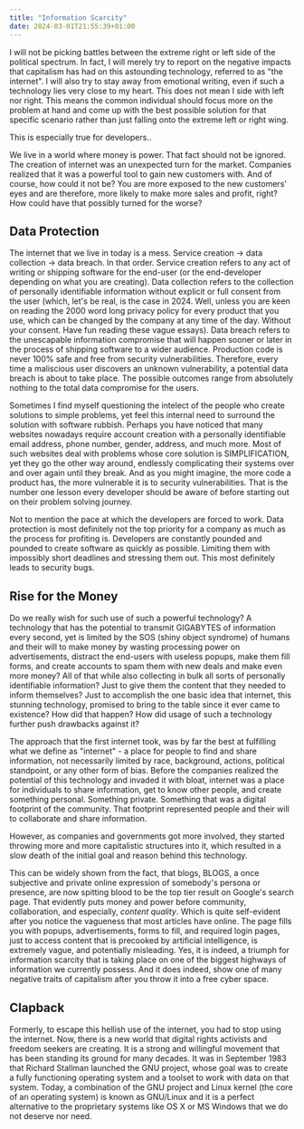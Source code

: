 ```yaml
---
title: "Information Scarcity"
date: 2024-03-01T21:55:39+01:00
---
```


I will not be picking battles between the extreme right or left side of the
political spectrum. In fact, I will merely try to report on the negative
impacts that capitalism has had on this astounding technology, referred to as
"the internet". I will also try to stay away from emotional writing, even if
such a technology lies very close to my heart. This does not mean I side with
left nor right. This means the common individual should focus more on the
problem at hand and come up with the best possible solution for that specific
scenario rather than just falling onto the extreme left or right wing.

This is especially true for developers.. 

We live in a world where money is power. That fact should not be ignored. The
creation of internet was an unexpected turn for the market. Companies realized
that it was a powerful tool to gain new customers with. And of course, how
could it not be? You are more exposed to the new customers' eyes and are
therefore, more likely to make more sales and profit, right? How could have
that possibly turned for the worse?

## Data Protection

The internet that we live in today is a mess. Service creation -> data
collection -> data breach. In that order. Service creation refers to any act of
writing or shipping software for the end-user (or the end-developer depending
on what you are creating). Data collection refers to the collection of
personally identifiable information without explicit or full consent from the
user (which, let's be real, is the case in 2024. Well, unless you are keen on
reading the 2000 word long privacy policy for every product that you use, which
can be changed by the company at any time of the day. Without your consent.
Have fun reading these vague essays). Data breach refers to the unescapable
information compromise that will happen sooner or later in the process of
shipping software to a wider audience. Production code is never 100% safe and
free from security vulnerabilities. Therefore, every time a maliscious user
discovers an unknown vulnerability, a potential data breach is about to take
place. The possible outcomes range from absolutely nothing to the total data
compromise for the users.

Sometimes I find myself questioning the intelect of the people who create
solutions to simple problems, yet feel this internal need to surround the
solution with software rubbish. Perhaps you have noticed that many websites
nowadays require account creation with a personally identifiable email address,
phone number, gender, address, and much more. Most of such websites deal with
problems whose core solution is SIMPLIFICATION, yet they go the other way
around, endlessly complicating their systems over and over again until they
break. And as you might imagine, the more code a product has, the more
vulnerable it is to security vulnerabilities. That is the number one lesson
every developer should be aware of before starting out on their problem solving
journey.

Not to mention the pace at which the developers are forced to work. Data
protection is most definitely not the top priority for a company as much as the
process for profiting is. Developers are constantly pounded and pounded to
create software as quickly as possible. Limiting them with impossibly short
deadlines and stressing them out. This most definitely leads to security bugs.

## Rise for the Money

Do we really wish for such use of such a powerful technology? A technology that
has the potential to transmit GIGABYTES of information every second, yet is
limited by the SOS (shiny object syndrome) of humans and their will to make
money by wasting processing power on advertisements, distract the end-users
with useless popups, make them fill forms, and create accounts to spam them
with new deals and make even more money? All of that while also collecting in
bulk all sorts of personally identifiable information? Just to give them the
content that they needed to inform themselves? Just to accomplish the one basic
idea that internet, this stunning technology, promised to bring to the table
since it ever came to existence? How did that happen? How did usage of such a
technology further push drawbacks against it?

The approach that the first internet took, was by far the best at fulfilling
what we define as "internet" - a place for people to find and share
information, not necessarily limited by race, background, actions, political
standpoint, or any other form of bias. Before the companies realized the
potential of this technology and invaded it with bloat, internet was a place
for individuals to share information, get to know other people, and create
something personal. Something private. Something that was a digital footprint
of the community. That footprint represented people and their will to
collaborate and share information.

However, as companies and governments got more involved, they started throwing
more and more capitalistic structures into it, which resulted in a slow death
of the initial goal and reason behind this technology. 

This can be widely shown from the fact, that blogs, BLOGS, a once subjective
and private online expression of somebody's persona or presence, are now
spitting blood to be the top tier result on Google's search page. That
evidently puts money and power before community, collaboration, and especially,
*content quality*. Which is quite self-evident after you notice the vagueness
that most articles have online. The page fills you with popups, advertisements,
forms to fill, and required login pages, just to access content that is
precooked by artificial intelligence, is extremely vague, and potentially
misleading. Yes, it is indeed, a triumph for information scarcity that is
taking place on one of the biggest highways of information we currently
possess. And it does indeed, show one of many negative traits of capitalism
after you throw it into a free cyber space. 

## Clapback

Formerly, to escape this hellish use of the internet, you had to stop using the
internet. Now, there is a new world that digital rights activists and freedom
seekers are creating. It is a strong and willingful movement that has been
standing its ground for many decades. It was in September 1983 that Richard
Stallman launched the GNU project, whose goal was to create a fully functioning
operating system and a toolset to work with data on that system. Today, a
combination of the GNU project and Linux kernel (the core of an operating
system) is known as GNU/Linux and it is a perfect alternative to the
proprietary systems like OS X or MS Windows that we do not deserve nor need.
